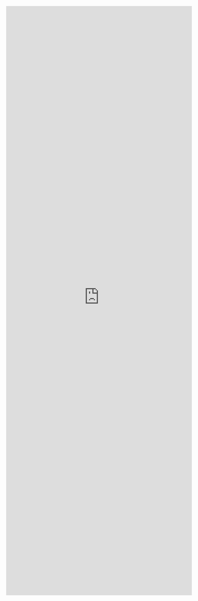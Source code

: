 <iframe 
    title='SpinButton Examples'
    src='https://fabricweb.z5.web.core.windows.net/pr-deploy-site/refs/heads/master/fabric-website-resources/dist/index.html#/examples/spinbutton?docsExample=true'
    frameborder='no'
    height='1600'
    style='width: 100%;'
>